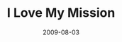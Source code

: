 ---
layout: music 
title: "I Love My Mission"
series: "We Love Cincinnati"
date: 2009-08-03 
description: "Mark Stecher shares why he loves his mission, which centers on loving his city."
audio: "http://s3.amazonaws.com/crossroadsaudiomessages/WeLoveCincy5.mp3"
audio-duration: "44:11"
src: "http://www.crossroads.net/players/media/series/190x110_LoveCincy.jpg"
---